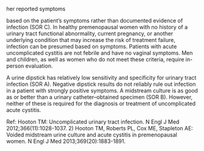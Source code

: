 her reported symptoms

based on the patient’s symptoms rather than documented evidence of infection (SOR C). In healthy premenopausal women with no history of a urinary tract functional abnormality, current pregnancy, or another underlying condition that may increase the risk of treatment failure, infection can be presumed based on symptoms. Patients with acute uncomplicated cystitis are not febrile and have no vaginal symptoms. Men and children, as well as women who do not meet these criteria, require in-person evaluation.

A urine dipstick has relatively low sensitivity and specificity for urinary tract infection (SOR A). Negative dipstick results do not reliably rule out infection in a patient with strongly positive symptoms. A midstream culture is as good as or better than a urinary catheter–obtained specimen (SOR B). However, neither of these is required for the diagnosis or treatment of uncomplicated acute cystitis.

Ref: Hooton TM: Uncomplicated urinary tract infection. N Engl J Med 2012;366(11):1028-1037. 2) Hooton TM, Roberts PL,
Cox ME, Stapleton AE: Voided midstream urine culture and acute cystitis in premenopausal women. N Engl J Med
2013;369(20):1883-1891.